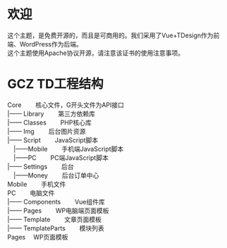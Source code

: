 # 欢迎

<p>
这个主题，是免费开源的，而且是可商用的。我们采用了Vue+TDesign作为前端、WordPress作为后端。
<br>
这个主题使用Apache协议开源，请注意该证书的使用注意事项。
</p>


# GCZ TD工程结构
<p>
Core&emsp;&emsp;                 核心文件，G开头文件为API接口<br>
|—— Library&emsp;&emsp;             第三方依赖库<br>
|—— Classes&emsp;&emsp;             PHP核心库<br>
|—— Img&emsp;&emsp;                 后台图片资源<br>
|—— Script&emsp;&emsp;              JavaScript脚本<br>
&emsp;|——Mobile&emsp;&emsp;               手机端JavaScript脚本<br>
&emsp;|——PC&emsp;&emsp;                   PC端JavaScript脚本<br>
|—— Settings&emsp;&emsp;            后台<br>
&emsp;|——Money&emsp;&emsp;                后台订单中心<br>
Mobile&emsp;&emsp;              手机文件<br>
PC&emsp;&emsp;                  电脑文件<br>
|—— Components&emsp;&emsp;          Vue组件库<br>
|—— Pages&emsp;&emsp;               WP电脑端页面模板<br>
|—— Template&emsp;&emsp;            文章页面模板<br>
|—— TemplateParts&emsp;&emsp;       模块列表<br>
Pages&emsp;               WP页面模板<br>
</p>
